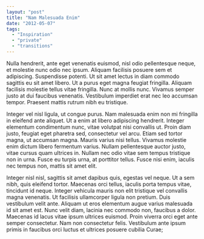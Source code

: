 ```yaml
---
layout: "post"
title: "Nam Malesuada Enim"
date: "2012-05-07"
tags: 
  - "Inspiration"
  - "private"
  - "transitions"
---
```


Nulla hendrerit, ante eget venenatis euismod, nisl odio pellentesque neque, et molestie nunc odio nec ipsum. Aliquam facilisis posuere sem et adipiscing. Suspendisse potenti. Ut sit amet lectus in diam commodo sagittis eu sit amet libero. Ut a purus eget magna feugiat fringilla. Aliquam facilisis molestie tellus vitae fringilla. Nunc at mollis nunc. Vivamus semper justo at dui faucibus venenatis. Vestibulum imperdiet erat nec leo accumsan <!--more-->tempor. Praesent mattis rutrum nibh eu tristique.

Integer vel nisl ligula, ut congue purus. Nam malesuada enim non mi fringilla in eleifend ante aliquet. Ut a enim at libero adipiscing hendrerit. Integer elementum condimentum nunc, vitae volutpat nisi convallis ut. Proin diam justo, feugiat eget pharetra sed, consectetur vel arcu. Etiam sed tortor magna, ut accumsan magna. Mauris varius nisi tellus. Vivamus molestie enim dictum libero fermentum varius. Nullam pellentesque auctor justo, vitae cursus quam ultrices in. Nullam nec odio vitae sem tempus tristique non in urna. Fusce eu turpis urna, at porttitor tellus. Fusce nisi enim, iaculis nec tempus non, mattis sit amet elit.

Integer nisl nisl, sagittis sit amet dapibus quis, egestas vel neque. Ut a sem nibh, quis eleifend tortor. Maecenas orci tellus, iaculis porta tempus vitae, tincidunt id neque. Integer vehicula mauris non elit tristique vel convallis magna venenatis. Ut facilisis ullamcorper ligula non pretium. Duis vestibulum velit ante. Aliquam ut eros elementum augue varius malesuada id sit amet est. Nunc velit diam, lacinia nec commodo non, faucibus a dolor. Maecenas id lacus vitae ipsum ultrices euismod. Proin viverra orci eget ante semper consectetur. Nam non consectetur felis. Vestibulum ante ipsum primis in faucibus orci luctus et ultrices posuere cubilia Curae;